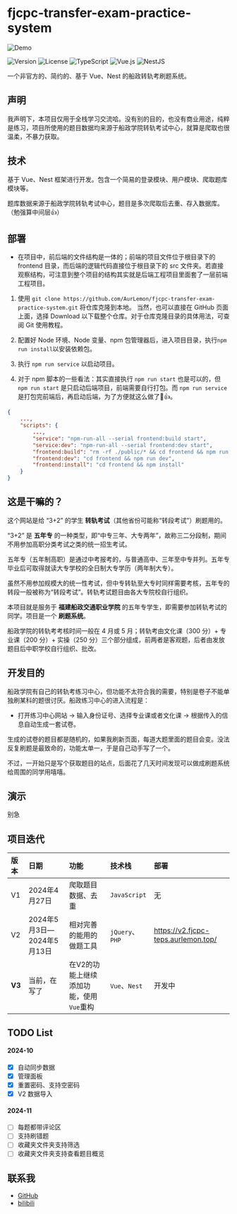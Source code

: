 # fjcpc-transfer-exam-practice-system

![Demo](https://s2.loli.net/2024/10/26/AH7LoKVgkNWPJzq.jpg)

![Version](https://img.shields.io/badge/Beta-3.0-yellow) ![License](https://img.shields.io/badge/license-MIT-blue) ![TypeScript](https://img.shields.io/badge/TypeScript-007ACC?logo=typescript&logoColor=white) ![Vue.js](https://img.shields.io/badge/Vue.js%203-4FC08D?logo=vue.js&logoColor=white) ![NestJS](https://img.shields.io/badge/NestJS-E0234E?logo=nestjs&logoColor=white)

一个非官方的、简约的、基于 Vue、Nest 的船政转轨考刷题系统。

## 声明

我声明下，本项目仅用于全栈学习交流哈。没有别的目的，也没有商业用途，纯粹是练习，项目所使用的题目数据均来源于船政学院转轨考试中心，就算是爬取也很温柔，不暴力获取。

## 技术

基于 Vue、Nest 框架进行开发。包含一个简易的登录模块、用户模块、爬取题库模块等。

题库数据来源于船政学院转轨考试中心，题目是多次爬取后去重、存入数据库。（勉强算中间层👍）

## 部署

- 在项目中，前后端的文件结构是一体的；前端的项目文件位于根目录下的 frontend 目录，而后端的逻辑代码直接位于根目录下的 src 文件夹。若直接观察结构，可注意到整个项目的结构其实就是后端工程项目里面套了一层前端工程项目。

1. 使用 `git clone https://github.com/AurLemon/fjcpc-transfer-exam-practice-system.git` 将仓库克隆到本地。
   当然，也可以直接在 GitHub 页面上面，选择 Download 以下载整个仓库。对于仓库克隆目录的具体用法，可查阅 Git 使用教程。

2. 配置好 Node 环境、Node 变量、npm 包管理器后，进入项目目录，执行`npm run install`以安装依赖包。

3. 执行 `npm run service` 以启动项目。

4. 对于 npm 脚本的一些看法：其实直接执行 `npm run start` 也是可以的，但 `npm run start` 是只启动后端项目，前端需要自行打包。而 `npm run service` 是打包完前端后，再启动后端，为了方便就这么做了🤝👍。

```json
{
    ...,
    "scripts": {
        ...,
        "service": "npm-run-all --serial frontend:build start",
        "service:dev": "npm-run-all --serial frontend:dev start",
        "frontend:build": "rm -rf ./public/* && cd frontend && npm run build",
        "frontend:dev": "cd frontend && npm run dev",
        "frontend:install": "cd frontend && npm install"
    }
}
```

## 这是干嘛的？

这个网站是给 “3+2” 的学生 **转轨考试**（其他省份可能称“转段考试”）刷题用的。

“3+2” 是 **五年专** 的一种类型，即“中专三年、大专两年”，故称三二分段制，期间不用参加高职分类考试之类的统一招生考试。

五年专（五年制高职）是通过中考报考的，与普通高中、三年至中专并列。五年专毕业后可取得就读大专学校的全日制大专学历（两年制大专）。

虽然不用参加规模大的统一性考试，但中专转轨至大专时同样需要考核，五年专的转段一般被称为“转段考试”。转轨考试题目由各大专院校自行组织。

本项目就是服务于 **福建船政交通职业学院** 的五年专学生，即需要参加转轨考试的同学。项目是一个 **刷题系统**。

船政学院的转轨考考核时间一般在 4 月或 5 月；转轨考由文化课（300 分）+ 专业课（200 分）+ 实操（250 分）三个部分组成，前两者是客观题，后者由发放题目后中职学校自行组织、批改。

## 开发目的

船政学院有自己的转轨考练习中心，但功能不太符合我的需要，特别是卷子不能单独刷某科的题很讨厌。船政练习中心的进入流程是：

- 打开练习中心网站 → 输入身份证号、选择专业课或者文化课 → 根据传入的信息自动生成一套试卷。

生成的试卷的题目都是随机的，如果我刷新页面，每道大题里面的题目会变。没法反复刷题是最致命的，功能太单一，于是自己动手写了一个。

不过，一开始只是写个获取题目的站点，后面花了几天时间发现可以做成刷题系统给周围的同学用嘻嘻。

## 演示

别急

## 项目迭代

| 版本   | 日期                       | 功能                                    | 技术栈          | 部署                                |
| :----- | :------------------------- | :-------------------------------------- | :-------------- | :---------------------------------- |
| V1     | 2024年4月27日              | 爬取题目数据、去重                      | `JavaScript`    | 无                                  |
| V2     | 2024年5月3日—2024年5月13日 | 相对完善的能用的做题工具                | `jQuery`、`PHP` | https://v2.fjcpc-teps.aurlemon.top/ |
| **V3** | 当前，在写了               | 在V2的功能上继续添加功能，使用`Vue`重构 | `Vue`、`Nest`   | 开发中                              |

## TODO List

#### 2024-10

- [x] 自动同步数据
- [x] 管理面板
- [x] 重置密码、支持空密码
- [x] V2 数据导入

#### 2024-11

- [ ] 每题都带评论区
- [ ] 支持刷错题
- [ ] 收藏夹文件夹支持筛选
- [ ] 收藏夹文件夹支持查看题目概览

## 联系我

- [GitHub](https://github.com/AurLemon)
- [bilibili](https://space.bilibili.com/204271518)
